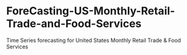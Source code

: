 # ForeCasting-US-Monthly-Retail-Trade-and-Food-Services
Time Series forecasting for United States Monthly Retail Trade &amp; Food Services
